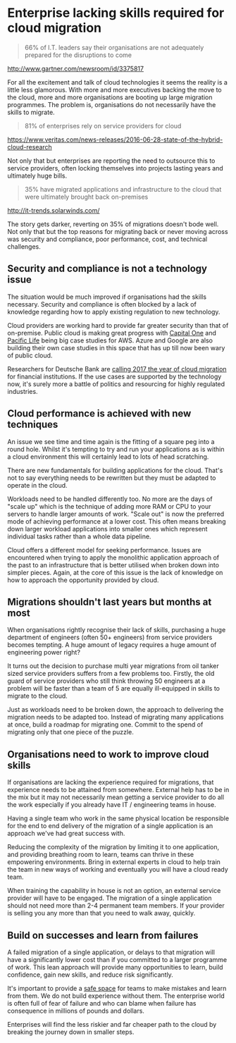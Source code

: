 # Enterprise lacking skills required for cloud migration

> 66% of I.T. leaders say their organisations are not adequately prepared for the disruptions to come

http://www.gartner.com/newsroom/id/3375817

For all the excitement and talk of cloud technologies it seems the reality is a little less glamorous. With more and more executives backing the move to the cloud, more and more organisations are booting up large migration programmes. The problem is, organisations do not necessarily have the skills to migrate.

> 81% of enterprises rely on service providers for cloud

https://www.veritas.com/news-releases/2016-06-28-state-of-the-hybrid-cloud-research

Not only that but enterprises are reporting the need to outsource this to service providers, often locking themselves into projects lasting years and ultimately huge bills.

> 35% have migrated applications and infrastructure to the cloud that were ultimately brought back on-premises

http://it-trends.solarwinds.com/

The story gets darker, reverting on 35% of migrations doesn't bode well. Not only that but the top reasons for migrating back or never moving across was security and compliance, poor performance, cost, and technical challenges.

## Security and compliance is not a technology issue

The situation would be much improved if organisations had the skills necessary. Security and compliance is often blocked by a lack of knowledge regarding how to apply existing regulation to new technology.

Cloud providers are working hard to provide far greater security than that of on-premise. Public cloud is making great progress with [Capital One](https://aws.amazon.com/solutions/case-studies/capital-one/) and [Pacific Life](https://aws.amazon.com/solutions/case-studies/pacific-life-insurance/) being big case studies for AWS. Azure and Google are also building their own case studies in this space that has up till now been wary of public cloud.

Researchers for Deutsche Bank are [calling 2017 the year of cloud migration](https://blogs.wsj.com/cio/2016/06/09/big-banks-starting-to-embrace-public-cloud-deutsche-bank-says/) for financial institutions. If the use cases are supported by the technology now, it's surely more a battle of politics and resourcing for highly regulated industries.

## Cloud performance is achieved with new techniques

An issue we see time and time again is the fitting of a square peg into a round hole. Whilst it's tempting to try and run your applications as is within a cloud environment this will certainly lead to lots of head scratching.

There are new fundamentals for building applications for the cloud. That's not to say everything needs to be rewritten but they must be adapted to operate in the cloud.

Workloads need to be handled differently too. No more are the days of "scale up" which is the technique of adding more RAM or CPU to your servers to handle larger amounts of work. "Scale out" is now the preferred mode of achieving performance at a lower cost. This often means breaking down larger workload applications into smaller ones which represent individual tasks rather than a whole data pipeline.

Cloud offers a different model for seeking performance. Issues are encountered when trying to apply the monolithic application approach of the past to an infrastructure that is better utilised when broken down into simpler pieces. Again, at the core of this issue is the lack of knowledge on how to approach the opportunity provided by cloud.

## Migrations shouldn't last years but months at most

When organisations rightly recognise their lack of skills, purchasing a huge department of engineers (often 50+ engineers) from service providers becomes tempting. A huge amount of legacy requires a huge amount of engineering power right?

It turns out the decision to purchase multi year migrations from oil tanker sized service providers suffers from a few problems too. Firstly, the old guard of service providers who still think throwing 50 engineers at a problem will be faster than a team of 5 are equally ill-equipped in skills to migrate to the cloud.

Just as workloads need to be broken down, the approach to delivering the migration needs to be adapted too. Instead of migrating many applications at once, build a roadmap for migrating one. Commit to the spend of migrating only that one piece of the puzzle.

## Organisations need to work to improve cloud skills

If organisations are lacking the experience required for migrations, that experience needs to be attained from somewhere. External help has to be in the mix but it may not necessarily mean getting a service provider to do all the work especially if you already have IT / engineering teams in house.

Having a single team who work in the same physical location be responsible for the end to end delivery of the migration of a single application is an approach we've had great success with.

Reducing the complexity of the migration by limiting it to one application, and providing breathing room to learn, teams can thrive in these empowering environments. Bring in external experts in cloud to help train the team in new ways of working and eventually you will have a cloud ready team.

When training the capability in house is not an option, an external service provider will have to be engaged. The migration of a single application should not need more than 2-4 permanent team members. If your provider is selling you any more than that you need to walk away, quickly.

## Build on successes and learn from failures

A failed migration of a single application, or delays to that migration will have a significantly lower cost than if you committed to a larger programme of work. This lean approach will provide many opportunities to learn, build confidence, gain new skills, and reduce risk significantly.

It's important to provide a [safe space](https://www.madetech.com/blog/learning-from-mistakes) for teams to make mistakes and learn from them. We do not build experience without them. The enterprise world is often full of fear of failure and who can blame when failure has consequence in millions of pounds and dollars.

Enterprises will find the less riskier and far cheaper path to the cloud by breaking the journey down in smaller steps.
